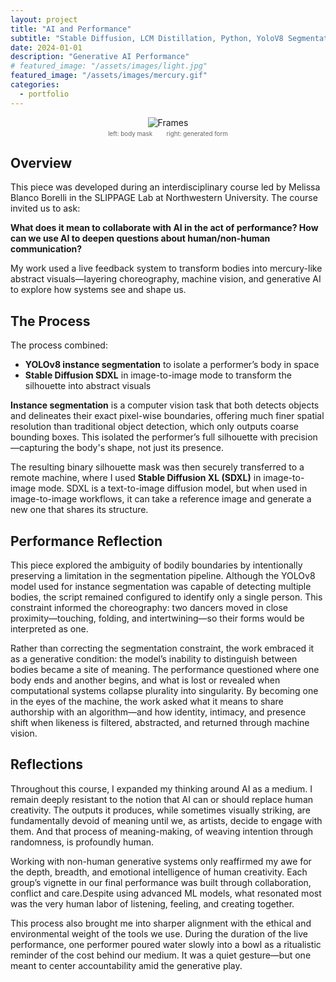 ```yaml
---
layout: project
title: "AI and Performance"
subtitle: "Stable Diffusion, LCM Distillation, Python, YoloV8 Segmentation, OpenCV, Isadora"
date: 2024-01-01
description: "Generative AI Performance"
# featured_image: "/assets/images/light.jpg" 
featured_image: "/assets/images/mercury.gif"
categories:
  - portfolio
---
```

<div style="display: flex; flex-direction: column; align-items: center; text-align: center;">
  <img src="{{site.baseurl}}/assets/images/side_by_side.gif" alt="Frames" style="max-width: 100%; height: auto;" />
  <div style="font-size: 0.7em; color: #666; margin-top: 4px;">
          left: body mask       
    right: generated form
  </div>
</div>

## Overview 
This piece was developed during an interdisciplinary course led by Melissa Blanco Borelli in the SLIPPAGE Lab at Northwestern University. The course invited us to ask:

**What does it mean to collaborate with AI in the act of performance? How can we use AI to deepen questions about human/non-human communication?**

My work used a live feedback system to transform bodies into mercury-like abstract visuals—layering choreography, machine vision, and generative AI to explore how systems see and shape us.


## The Process 
The process combined:
- **YOLOv8 instance segmentation** to isolate a performer’s body in space
- **Stable Diffusion SDXL** in image-to-image mode to transform the silhouette into abstract visuals 

**Instance segmentation** is a computer vision task that both detects objects and delineates their exact pixel-wise boundaries, offering much finer spatial resolution than traditional object detection, which only outputs coarse bounding boxes. This isolated the performer’s full silhouette with precision—capturing the body's shape, not just its presence.

The resulting binary silhouette mask was then securely transferred to a remote machine, where I used **Stable Diffusion XL (SDXL)** in image-to-image mode. SDXL is a text-to-image diffusion model, but when used in image-to-image workflows, it can take a reference image and generate a new one that shares its structure.


## Performance Reflection
This piece explored the ambiguity of bodily boundaries by intentionally preserving a limitation in the segmentation pipeline. Although the YOLOv8 model used for instance segmentation was capable of detecting multiple bodies, the script remained configured to identify only a single person. This constraint informed the choreography: two dancers moved in close proximity—touching, folding, and intertwining—so their forms would be interpreted as one.

Rather than correcting the segmentation constraint, the work embraced it as a generative condition: the model’s inability to distinguish between bodies became a site of meaning. The performance questioned where one body ends and another begins, and what is lost or revealed when computational systems collapse plurality into singularity. By becoming one in the eyes of the machine, the work asked what it means to share authorship with an algorithm—and how identity, intimacy, and presence shift when likeness is filtered, abstracted, and returned through machine vision.


## Reflections
Throughout this course, I expanded my thinking around AI as a medium. I remain deeply resistant to the notion that AI can or should replace human creativity. The outputs it produces, while sometimes visually striking, are fundamentally devoid of meaning until we, as artists, decide to engage with them. And that process of meaning-making, of weaving intention through randomness, is profoundly human.

Working with non-human generative systems only reaffirmed my awe for the depth, breadth, and emotional intelligence of human creativity. Each group’s vignette in our final performance was built through collaboration, conflict and care.Despite using advanced ML models, what resonated most was the very human labor of listening, feeling, and creating together.

This process also brought me into sharper alignment with the ethical and environmental weight of the tools we use. During the duration of the live performance, one performer poured water slowly into a bowl as a ritualistic reminder of the cost behind our medium. It was a quiet gesture—but one meant to center accountability amid the generative play.